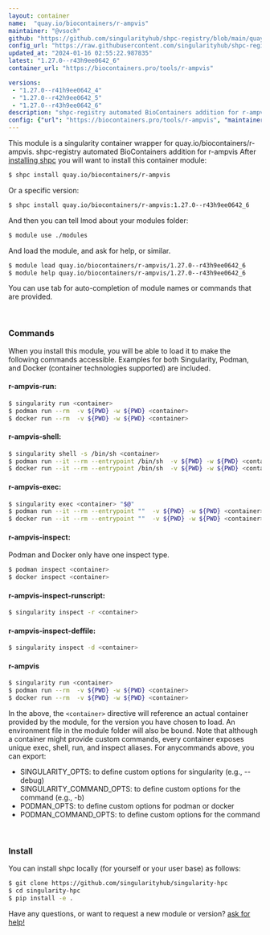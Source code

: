```yaml
---
layout: container
name:  "quay.io/biocontainers/r-ampvis"
maintainer: "@vsoch"
github: "https://github.com/singularityhub/shpc-registry/blob/main/quay.io/biocontainers/r-ampvis/container.yaml"
config_url: "https://raw.githubusercontent.com/singularityhub/shpc-registry/main/quay.io/biocontainers/r-ampvis/container.yaml"
updated_at: "2024-01-16 02:55:22.987835"
latest: "1.27.0--r43h9ee0642_6"
container_url: "https://biocontainers.pro/tools/r-ampvis"

versions:
 - "1.27.0--r41h9ee0642_4"
 - "1.27.0--r42h9ee0642_5"
 - "1.27.0--r43h9ee0642_6"
description: "shpc-registry automated BioContainers addition for r-ampvis"
config: {"url": "https://biocontainers.pro/tools/r-ampvis", "maintainer": "@vsoch", "description": "shpc-registry automated BioContainers addition for r-ampvis", "latest": {"1.27.0--r43h9ee0642_6": "sha256:d396b61e24af4b9699256fdd71a85d4258b6ea682f794eb2f7a243849efb4459"}, "tags": {"1.27.0--r41h9ee0642_4": "sha256:1973dfdc21e256b0bcff8db72d413e083384f3dd3aa17771409a9f9ffa567dd4", "1.27.0--r42h9ee0642_5": "sha256:b27ef38ca5c43156ecf172daea440effb2574ffa13830c2ca6575201dd4cbea7", "1.27.0--r43h9ee0642_6": "sha256:d396b61e24af4b9699256fdd71a85d4258b6ea682f794eb2f7a243849efb4459"}, "docker": "quay.io/biocontainers/r-ampvis"}
---
```


This module is a singularity container wrapper for quay.io/biocontainers/r-ampvis.
shpc-registry automated BioContainers addition for r-ampvis
After [installing shpc](#install) you will want to install this container module:


```bash
$ shpc install quay.io/biocontainers/r-ampvis
```

Or a specific version:

```bash
$ shpc install quay.io/biocontainers/r-ampvis:1.27.0--r43h9ee0642_6
```

And then you can tell lmod about your modules folder:

```bash
$ module use ./modules
```

And load the module, and ask for help, or similar.

```bash
$ module load quay.io/biocontainers/r-ampvis/1.27.0--r43h9ee0642_6
$ module help quay.io/biocontainers/r-ampvis/1.27.0--r43h9ee0642_6
```

You can use tab for auto-completion of module names or commands that are provided.

<br>

### Commands

When you install this module, you will be able to load it to make the following commands accessible.
Examples for both Singularity, Podman, and Docker (container technologies supported) are included.

#### r-ampvis-run:

```bash
$ singularity run <container>
$ podman run --rm  -v ${PWD} -w ${PWD} <container>
$ docker run --rm  -v ${PWD} -w ${PWD} <container>
```

#### r-ampvis-shell:

```bash
$ singularity shell -s /bin/sh <container>
$ podman run --it --rm --entrypoint /bin/sh  -v ${PWD} -w ${PWD} <container>
$ docker run --it --rm --entrypoint /bin/sh  -v ${PWD} -w ${PWD} <container>
```

#### r-ampvis-exec:

```bash
$ singularity exec <container> "$@"
$ podman run --it --rm --entrypoint ""  -v ${PWD} -w ${PWD} <container> "$@"
$ docker run --it --rm --entrypoint ""  -v ${PWD} -w ${PWD} <container> "$@"
```

#### r-ampvis-inspect:

Podman and Docker only have one inspect type.

```bash
$ podman inspect <container>
$ docker inspect <container>
```

#### r-ampvis-inspect-runscript:

```bash
$ singularity inspect -r <container>
```

#### r-ampvis-inspect-deffile:

```bash
$ singularity inspect -d <container>
```



#### r-ampvis

```bash
$ singularity run <container>
$ podman run --rm  -v ${PWD} -w ${PWD} <container>
$ docker run --rm  -v ${PWD} -w ${PWD} <container>
```


In the above, the `<container>` directive will reference an actual container provided
by the module, for the version you have chosen to load. An environment file in the
module folder will also be bound. Note that although a container
might provide custom commands, every container exposes unique exec, shell, run, and
inspect aliases. For anycommands above, you can export:

 - SINGULARITY_OPTS: to define custom options for singularity (e.g., --debug)
 - SINGULARITY_COMMAND_OPTS: to define custom options for the command (e.g., -b)
 - PODMAN_OPTS: to define custom options for podman or docker
 - PODMAN_COMMAND_OPTS: to define custom options for the command

<br>

### Install

You can install shpc locally (for yourself or your user base) as follows:

```bash
$ git clone https://github.com/singularityhub/singularity-hpc
$ cd singularity-hpc
$ pip install -e .
```

Have any questions, or want to request a new module or version? [ask for help!](https://github.com/singularityhub/singularity-hpc/issues)